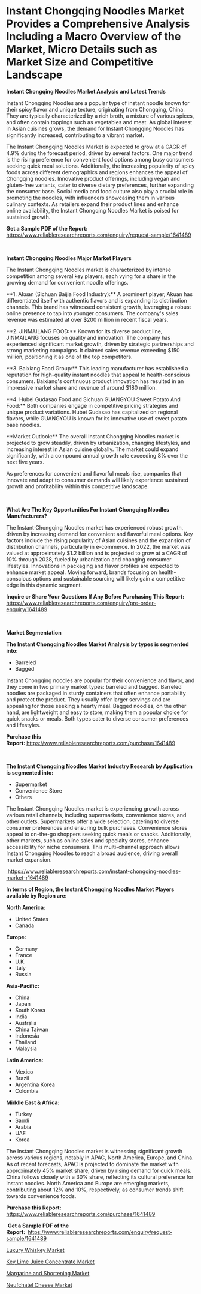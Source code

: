 <p><h1>Instant Chongqing Noodles Market Provides a Comprehensive Analysis Including a Macro Overview of the Market, Micro Details such as Market Size and Competitive Landscape</h1></p><p><strong>Instant Chongqing Noodles Market Analysis and Latest Trends</strong></p>
<p><p>Instant Chongqing Noodles are a popular type of instant noodle known for their spicy flavor and unique texture, originating from Chongqing, China. They are typically characterized by a rich broth, a mixture of various spices, and often contain toppings such as vegetables and meat. As global interest in Asian cuisines grows, the demand for Instant Chongqing Noodles has significantly increased, contributing to a vibrant market.</p><p>The Instant Chongqing Noodles Market is expected to grow at a CAGR of 4.9% during the forecast period, driven by several factors. One major trend is the rising preference for convenient food options among busy consumers seeking quick meal solutions. Additionally, the increasing popularity of spicy foods across different demographics and regions enhances the appeal of Chongqing noodles. Innovative product offerings, including vegan and gluten-free variants, cater to diverse dietary preferences, further expanding the consumer base. Social media and food culture also play a crucial role in promoting the noodles, with influencers showcasing them in various culinary contexts. As retailers expand their product lines and enhance online availability, the Instant Chongqing Noodles Market is poised for sustained growth.</p></p>
<p><strong>Get a Sample PDF of the Report:&nbsp;</strong> <a href="https://www.reliableresearchreports.com/enquiry/request-sample/1641489?utm_campaign=38&utm_medium=2&utm_source=Github&utm_content=ia&utm_term=15022025&utm_id=instant-chongqing-noodles">https://www.reliableresearchreports.com/enquiry/request-sample/1641489</a></p>
<p>&nbsp;</p>
<p><strong>Instant Chongqing Noodles Major Market Players</strong></p>
<p><p>The Instant Chongqing Noodles market is characterized by intense competition among several key players, each vying for a share in the growing demand for convenient noodle offerings. </p><p>**1. Akuan (Sichuan Baijia Food Industry):** A prominent player, Akuan has differentiated itself with authentic flavors and is expanding its distribution channels. This brand has witnessed consistent growth, leveraging a robust online presence to tap into younger consumers. The company's sales revenue was estimated at over $200 million in recent fiscal years.</p><p>**2. JINMAILANG FOOD:** Known for its diverse product line, JINMAILANG focuses on quality and innovation. The company has experienced significant market growth, driven by strategic partnerships and strong marketing campaigns. It claimed sales revenue exceeding $150 million, positioning it as one of the top competitors.</p><p>**3. Baixiang Food Group:** This leading manufacturer has established a reputation for high-quality instant noodles that appeal to health-conscious consumers. Baixiang's continuous product innovation has resulted in an impressive market share and revenue of around $180 million.</p><p>**4. Hubei Gudasao Food and Sichuan GUANGYOU Sweet Potato And Food:** Both companies engage in competitive pricing strategies and unique product variations. Hubei Gudasao has capitalized on regional flavors, while GUANGYOU is known for its innovative use of sweet potato base noodles.</p><p>**Market Outlook:** The overall Instant Chongqing Noodles market is projected to grow steadily, driven by urbanization, changing lifestyles, and increasing interest in Asian cuisine globally. The market could expand significantly, with a compound annual growth rate exceeding 8% over the next five years. </p><p>As preferences for convenient and flavorful meals rise, companies that innovate and adapt to consumer demands will likely experience sustained growth and profitability within this competitive landscape.</p></p>
<p>&nbsp;</p>
<p><strong>What Are The Key Opportunities For Instant Chongqing Noodles Manufacturers?</strong></p>
<p><p>The Instant Chongqing Noodles market has experienced robust growth, driven by increasing demand for convenient and flavorful meal options. Key factors include the rising popularity of Asian cuisines and the expansion of distribution channels, particularly in e-commerce. In 2022, the market was valued at approximately $1.2 billion and is projected to grow at a CAGR of 10% through 2028, fueled by urbanization and changing consumer lifestyles. Innovations in packaging and flavor profiles are expected to enhance market appeal. Moving forward, brands focusing on health-conscious options and sustainable sourcing will likely gain a competitive edge in this dynamic segment.</p></p>
<p><strong>Inquire or Share Your Questions If Any Before Purchasing This Report:</strong> <a href="https://www.reliableresearchreports.com/enquiry/pre-order-enquiry/1641489?utm_campaign=38&utm_medium=2&utm_source=Github&utm_content=ia&utm_term=15022025&utm_id=instant-chongqing-noodles">https://www.reliableresearchreports.com/enquiry/pre-order-enquiry/1641489</a></p>
<p>&nbsp;</p>
<p><strong>Market Segmentation</strong></p>
<p><strong>The Instant Chongqing Noodles Market Analysis by types is segmented into:</strong></p>
<p><ul><li>Barreled</li><li>Bagged</li></ul></p>
<p><p>Instant Chongqing noodles are popular for their convenience and flavor, and they come in two primary market types: barreled and bagged. Barreled noodles are packaged in sturdy containers that often enhance portability and protect the product. They usually offer larger servings and are appealing for those seeking a hearty meal. Bagged noodles, on the other hand, are lightweight and easy to store, making them a popular choice for quick snacks or meals. Both types cater to diverse consumer preferences and lifestyles.</p></p>
<p><strong>Purchase this Report:&nbsp;</strong><a href="https://www.reliableresearchreports.com/purchase/1641489?utm_campaign=38&utm_medium=2&utm_source=Github&utm_content=ia&utm_term=15022025&utm_id=instant-chongqing-noodles">https://www.reliableresearchreports.com/purchase/1641489</a></p>
<p>&nbsp;</p>
<p><strong>The Instant Chongqing Noodles Market Industry Research by Application is segmented into:</strong></p>
<p><ul><li>Supermarket</li><li>Convenience Store</li><li>Others</li></ul></p>
<p><p>The Instant Chongqing Noodles market is experiencing growth across various retail channels, including supermarkets, convenience stores, and other outlets. Supermarkets offer a wide selection, catering to diverse consumer preferences and ensuring bulk purchases. Convenience stores appeal to on-the-go shoppers seeking quick meals or snacks. Additionally, other markets, such as online sales and specialty stores, enhance accessibility for niche consumers. This multi-channel approach allows Instant Chongqing Noodles to reach a broad audience, driving overall market expansion.</p></p>
<p><a href="https://www.reliableresearchreports.com/instant-chongqing-noodles-market-r1641489?utm_campaign=38&utm_medium=2&utm_source=Github&utm_content=ia&utm_term=15022025&utm_id=instant-chongqing-noodles">&nbsp;https://www.reliableresearchreports.com/instant-chongqing-noodles-market-r1641489</a></p>
<p><strong>In terms of Region, the Instant Chongqing Noodles Market Players available by Region are:</strong></p>
<p>
    <p> <strong> North America: </strong>
        <ul>
            <li>United States</li>
            <li>Canada</li>
        </ul>
        </p> 
    <p> <strong> Europe: </strong>
        <ul>
            <li>Germany</li>
            <li>France</li>
            <li>U.K.</li>
            <li>Italy</li>
            <li>Russia</li>
        </ul>
        </p> 
    <p> <strong> Asia-Pacific: </strong>
        <ul>
            <li>China</li>
            <li>Japan</li>
            <li>South Korea</li>
            <li>India</li>
            <li>Australia</li>
            <li>China Taiwan</li>
            <li>Indonesia</li>
            <li>Thailand</li>
            <li>Malaysia</li>
        </ul>
        </p> 
    <p> <strong> Latin America: </strong>
        <ul>
            <li>Mexico</li>
            <li>Brazil</li>
            <li>Argentina Korea</li>
            <li>Colombia</li>
        </ul>
        </p> 
    <p> <strong> Middle East & Africa: </strong>
        <ul>
            <li>Turkey</li>
            <li>Saudi</li>
            <li>Arabia</li>
            <li>UAE</li>
            <li>Korea</li>
        </ul>
    </p>
    </p>
<p><p>The Instant Chongqing Noodles market is witnessing significant growth across various regions, notably in APAC, North America, Europe, and China. As of recent forecasts, APAC is projected to dominate the market with approximately 45% market share, driven by rising demand for quick meals. China follows closely with a 30% share, reflecting its cultural preference for instant noodles. North America and Europe are emerging markets, contributing about 12% and 10%, respectively, as consumer trends shift towards convenience foods.</p></p>
<p><strong>Purchase this Report: </strong><a href="https://www.reliableresearchreports.com/purchase/1641489?utm_campaign=38&utm_medium=2&utm_source=Github&utm_content=ia&utm_term=15022025&utm_id=instant-chongqing-noodles">https://www.reliableresearchreports.com/purchase/1641489</a></p>
<p>&nbsp;<strong>Get a Sample PDF of the Report:&nbsp;&nbsp;</strong><a href="https://www.reliableresearchreports.com/enquiry/request-sample/1641489?utm_campaign=38&utm_medium=2&utm_source=Github&utm_content=ia&utm_term=15022025&utm_id=instant-chongqing-noodles">https://www.reliableresearchreports.com/enquiry/request-sample/1641489</a></p>
<p><strong></strong></p>
<p><p><a href="https://github.com/boyertrull4r/Market-Research-Report-List-1/blob/main/luxury-whiskey-market.md?utm_campaign=38&utm_medium=2&utm_source=Github&utm_content=ia&utm_term=15022025&utm_id=instant-chongqing-noodles">Luxury Whiskey Market</a></p><p><a href="https://github.com/arionmp/Market-Research-Report-List-5/blob/main/key-lime-juice-concentrate-market.md?utm_campaign=38&utm_medium=2&utm_source=Github&utm_content=ia&utm_term=15022025&utm_id=instant-chongqing-noodles">Key Lime Juice Concentrate Market</a></p><p><a href="https://github.com/lillybosakoi/Market-Research-Report-List-1/blob/main/margarine-and-shortening-market.md?utm_campaign=38&utm_medium=2&utm_source=Github&utm_content=ia&utm_term=15022025&utm_id=instant-chongqing-noodles">Margarine and Shortening Market</a></p><p><a href="https://github.com/joshuagarcia509/Market-Research-Report-List-1/blob/main/neufchatel-cheese-market.md?utm_campaign=38&utm_medium=2&utm_source=Github&utm_content=ia&utm_term=15022025&utm_id=instant-chongqing-noodles">Neufchatel Cheese Market</a></p></p>